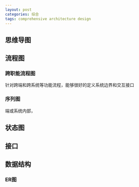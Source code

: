 ```yaml
---
layout: post
categories: 综合
tags: comprehensive architecture design
---
```


## 思维导图

## 流程图

### 跨职能流程图

针对跨端和跨系统等功能流程，能够很好的定义系统边界和交互接口

### 序列图

端或系统内部，

## 状态图

## 接口

## 数据结构

### ER图

